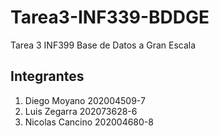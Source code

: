 # Tarea3-INF339-BDDGE

Tarea 3 INF399 Base de Datos a Gran Escala

## Integrantes

1. Diego Moyano 202004509-7
2. Luis Zegarra 202073628-6
3. Nicolas Cancino 202004680-8
